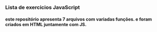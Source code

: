 ### Lista de exercicios JavaScript
#### este repositório apresenta 7 arquivos com variadas funções. e foram criados em HTML juntamente com JS.
